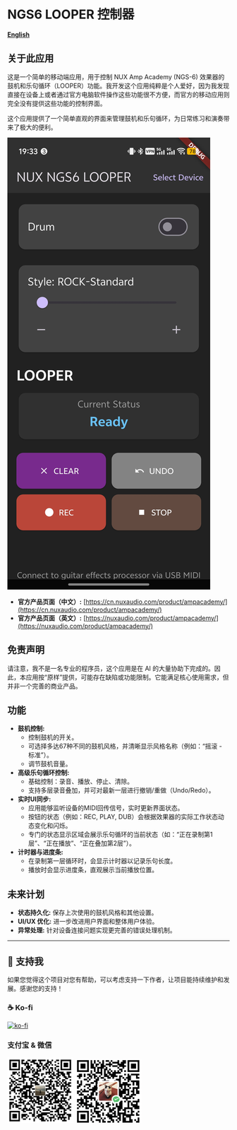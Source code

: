 # NGS6 LOOPER 控制器

[**English**](../README.md)
## 关于此应用

这是一个简单的移动端应用，用于控制 NUX Amp Academy (NGS-6) 效果器的鼓机和乐句循环（LOOPER）功能。我开发这个应用纯粹是个人爱好，因为我发现直接在设备上或者通过官方电脑软件操作这些功能很不方便，而官方的移动应用则完全没有提供这些功能的控制界面。

这个应用提供了一个简单直观的界面来管理鼓机和乐句循环，为日常练习和演奏带来了极大的便利。

![应用截图](Screenshot.jpg)

- **官方产品页面（中文）:** [https://cn.nuxaudio.com/product/ampacademy/](https://cn.nuxaudio.com/product/ampacademy/)
- **官方产品页面（英文）:** [https://nuxaudio.com/product/ampacademy/](https://nuxaudio.com/product/ampacademy/)

## 免责声明

请注意，我不是一名专业的程序员，这个应用是在 AI 的大量协助下完成的。因此，本应用按“原样”提供，可能存在缺陷或功能限制。它能满足核心使用需求，但并非一个完善的商业产品。

## 功能

- **鼓机控制:**
    - 控制鼓机的开关。
    - 可选择多达67种不同的鼓机风格，并清晰显示风格名称（例如：“摇滚 - 标准”）。
    - 调节鼓机音量。
- **高级乐句循环控制:**
    - 基础控制：录音、播放、停止、清除。
    - 支持多层录音叠加，并可对最新一层进行撤销/重做（Undo/Redo）。
- **实时UI同步:**
    - 应用能够监听设备的MIDI回传信号，实时更新界面状态。
    - 按钮的状态（例如：REC, PLAY, DUB）会根据效果器的实际工作状态动态变化和闪烁。
    - 专门的状态显示区域会展示乐句循环的当前状态（如：“正在录制第1层”、“正在播放”、“正在叠加第2层”）。
- **计时器与进度条:**
    - 在录制第一层循环时，会显示计时器以记录乐句长度。
    - 播放时会显示进度条，直观展示当前播放位置。

## 未来计划

- **状态持久化:** 保存上次使用的鼓机风格和其他设置。
- **UI/UX 优化:** 进一步改进用户界面和整体用户体验。
- **异常处理:** 针对设备连接问题实现更完善的错误处理机制。
---

## 💖 支持我

如果您觉得这个项目对您有帮助，可以考虑支持一下作者，让项目能持续维护和发展。感谢您的支持！

### ☕️ Ko-fi

[![ko-fi](https://ko-fi.com/img/githubbutton_sm.svg)](https://ko-fi.com/W7W01J55JO)

### 支付宝 & 微信

<img src="asst/zfb.jpg" width="150"> <img src="asst/wx.png" width="150">